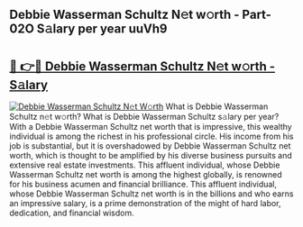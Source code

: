 ## Debbie Wasserman Schultz N𝚎t w𝚘rth - Part-02O S𝚊lary per year uuVh9

# <h2><a href="http://gc3mbch.nevu.top/?p=Debbie+Wasserman+Schultz">🔗 👉🔴 Debbie Wasserman Schultz N𝚎t w𝚘rth - S𝚊lary</a></h2>

[![Debbie Wasserman Schultz N𝚎t W𝚘rth](https://i.imgur.com/Oavwk0R.jpeg)](http://gc3mbch.nevu.top/?p=Debbie+Wasserman+Schultz)
What is Debbie Wasserman Schultz n𝚎t w𝚘rth? What is Debbie Wasserman Schultz s𝚊lary per year?
With a Debbie Wasserman Schultz net worth that is impressive, this wealthy individual is among the richest in his professional circle. His income from his job is substantial, but it is overshadowed by Debbie Wasserman Schultz net worth, which is thought to be amplified by his diverse business pursuits and extensive real estate investments. This affluent individual, whose Debbie Wasserman Schultz net worth is among the highest globally, is renowned for his business acumen and financial brilliance. This affluent individual, whose Debbie Wasserman Schultz net worth is in the billions and who earns an impressive salary, is a prime demonstration of the might of hard labor, dedication, and financial wisdom.
